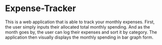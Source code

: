# Expense-Tracker

This is a web application that is able to track your monthly expenses. First, the user simply inputs their allocated total monthly spending. And as the month goes by, the user can log their expenses and sort it by category. The application then visually displays the monthly spending in bar graph form.
